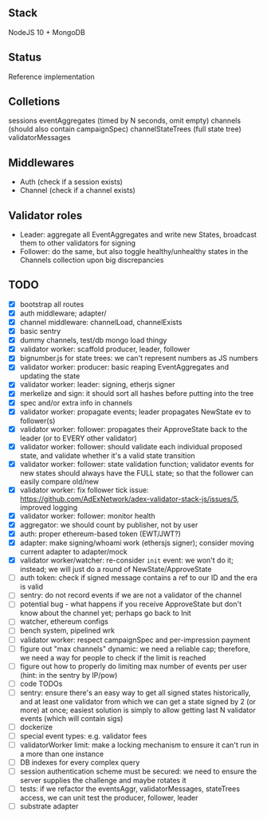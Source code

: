 ## Stack

NodeJS 10 + MongoDB

## Status

Reference implementation

## Colletions

sessions
eventAggregates (timed by N seconds, omit empty)
channels (should also contain campaignSpec)
channelStateTrees (full state tree)
validatorMessages

## Middlewares

* Auth (check if a session exists)
* Channel (check if a channel exists)

## Validator roles

* Leader: aggregate all EventAggregates and write new States, broadcast them to other validators for signing
* Follower: do the same, but also toggle healthy/unhealthy states in the Channels collection upon big discrepancies


## TODO

- [x] bootstrap all routes
- [x] auth middleware; adapter/
- [x] channel middleware: channelLoad, channelExists 
- [x] basic sentry
- [x] dummy channels, test/db mongo load thingy
- [x] validator worker: scaffold producer, leader, follower
- [x] bignumber.js for state trees: we can't represent numbers as JS numbers
- [x] validator worker: producer: basic reaping EventAggregates and updating the state
- [x] validator worker: leader: signing, etherjs signer
- [x] merkelize and sign: it should sort all hashes before putting into the tree
- [x] spec and/or extra info in channels
- [x] validator worker: propagate events; leader propagates NewState ev to follower(s)
- [x] validator worker: follower: propagates their ApproveState back to the leader (or to EVERY other validator)
- [x] validator worker: follower: should validate each individual proposed state, and validate whether it's a valid state transition
- [x] validator worker: follower: state validation function; validator events for new states should always have the FULL state; so that the follower can easily compare old/new
- [x] validator worker: fix follower tick issue: https://github.com/AdExNetwork/adex-validator-stack-js/issues/5, improved logging
- [x] validator worker: follower: monitor health
- [x] aggregator: we should count by publisher, not by user
- [x] auth: proper ethereum-based token (EWT/JWT?)
- [x] adapter: make signing/whoami work (ethersjs signer); consider moving current adapter to adapter/mock
- [x] validator worker/watcher: re-consider `init` event: we won't do it; instead; we will just do a round of NewState/ApproveState
- [ ] auth token: check if signed message contains a ref to our ID and the era is valid
- [ ] sentry: do not record events if we are not a validator of the channel
- [ ] potential bug - what happens if you receive ApproveState but don't know about the channel yet; perhaps go back to Init
- [ ] watcher, ethereum configs
- [ ] bench system, pipelined wrk
- [ ] validator worker: respect campaignSpec and per-impression payment
- [ ] figure out "max channels" dynamic: we need a reliable cap; therefore, we need a way for people to check if the limit is reached
- [ ] figure out how to properly do limiting max number of events per user (hint: in the sentry by IP/pow)
- [ ] code TODOs
- [ ] sentry: ensure there's an easy way to get all signed states historically, and at least one validator from which we can get a state signed by 2 (or more) at once; easiest solution is simply to allow getting last N validator events (which will contain sigs)
- [ ] dockerize
- [ ] special event types: e.g. validator fees
- [ ] validatorWorker limit: make a locking mechanism to ensure it can't run in a more than one instance
- [ ] DB indexes for every complex query
- [ ] session authentication scheme must be secured: we need to ensure the server supplies the challenge and maybe rotates it
- [ ] tests: if we refactor the eventsAggr, validatorMessages, stateTrees access, we can unit test the producer, follower, leader
- [ ] substrate adapter
